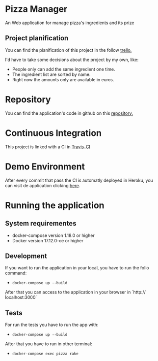 # Pizza Manager

An Web application for manage pizza's ingredients and its prize

## Project planification

You can find the planification of this project in the follow [trello.](https://trello.com/b/XP0VRpMB/pizza-manager)

I'd have to take some decisions about the project by my own, like:

- People only can add the same ingredient one time.
- The ingredient list are sorted by name.
- Right now the amounts only are available in euros.

# Repository

You can find the application's code in github on this [repository.](https://github.com/zerolive/pizza_manager)

# Continuous Integration

This project is linked with a CI in [Travis-CI](https://travis-ci.org/zerolive/pizza_manager)

# Demo Environment

After every commit that pass the CI is automatly deployed in Heroku, you can visit de application clicking [here](https://pizza-manager.herokuapp.com/).

# Running the application

## System requirementes

- docker-compose version 1.18.0 or higher
- Docker version 17.12.0-ce or higher

## Development

If you want to run the application in your local, you have to run the follo command:

- `docker-compose up --build`

After that you can access to the application in your browser in ´http://ĺocalhost:3000´

## Tests

For run the tests you have to run the app with:

- `docker-compose up --build`

After that you have to run in other terminal:

- `docker-compose exec pizza rake`

